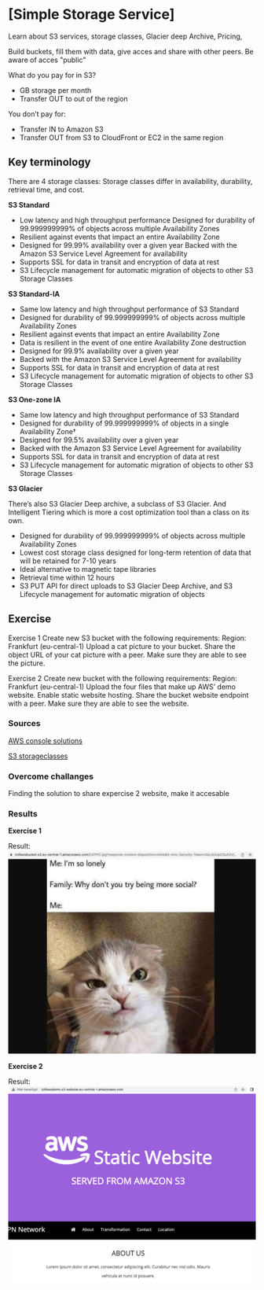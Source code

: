 # [Simple Storage Service]

Learn about S3 services, storage classes, Glacier deep Archive, Pricing, 

Build buckets, fill them with data, give acces and share with other peers. Be aware of acces "public" 

What do you pay for in S3?
- GB storage per month
- Transfer OUT to out of the region

You don’t pay for:
- Transfer IN to Amazon S3
- Transfer OUT from S3 to CloudFront or EC2 in the same region

## Key terminology

There are 4 storage classes:
Storage classes differ in availability, durability, retrieval time, and cost.

**S3 Standard**
- Low latency and high throughput performance
Designed for durability of 99.999999999% of objects across multiple Availability Zones
- Resilient against events that impact an entire Availability Zone
- Designed for 99.99% availability over a given year
Backed with the Amazon S3 Service Level Agreement for availability
- Supports SSL for data in transit and encryption of data at rest
- S3 Lifecycle management for automatic migration of objects to other S3 Storage Classes  

**S3 Standard-IA**

- Same low latency and high throughput performance of S3 Standard
- Designed for durability of 99.999999999% of objects across multiple Availability Zones
- Resilient against events that impact an entire Availability Zone
- Data is resilient in the event of one entire Availability Zone destruction
- Designed for 99.9% availability over a given year
- Backed with the Amazon S3 Service Level Agreement for availability
- Supports SSL for data in transit and encryption of data at rest
- S3 Lifecycle management for automatic migration of objects to other S3 Storage Classes

**S3 One-zone IA**

- Same low latency and high throughput performance of S3 Standard
- Designed for durability of 99.999999999% of objects in a single Availability Zone†
- Designed for 99.5% availability over a given year
- Backed with the Amazon S3 Service Level Agreement for availability
- Supports SSL for data in transit and encryption of data at rest
- S3 Lifecycle management for automatic migration of objects to other S3 Storage Classes

**S3 Glacier**

There’s also S3 Glacier Deep archive, a subclass of S3 Glacier. And Intelligent Tiering which is more a cost optimization tool than a class on its own.

- Designed for durability of 99.999999999% of objects across multiple Availability Zones
- Lowest cost storage class designed for long-term retention of data that will be retained for 7-10 years
- Ideal alternative to magnetic tape libraries
- Retrieval time within 12 hours
- S3 PUT API for direct uploads to S3 Glacier Deep Archive, and S3 Lifecycle management for automatic migration of objects


## Exercise
Exercise 1
Create new S3 bucket with the following requirements:
Region: Frankfurt (eu-central-1)
Upload a cat picture to your bucket.
Share the object URL of your cat picture with a peer. Make sure they are able to see the picture.

Exercise 2
Create new bucket with the following requirements:
Region: Frankfurt (eu-central-1)
Upload the four files that make up AWS’ demo website.
Enable static website hosting.
Share the bucket website endpoint with a peer. Make sure they are able to see the website.


### Sources
[AWS console solutions](https://eu-central-1.console.aws.amazon.com/console/home?region=eu-central-1#)

[S3 storageclasses](https://aws.amazon.com/s3/storage-classes/)

### Overcome challanges
Finding the solution to share expercise 2 website,  make it accesable
### Results

**Exercise 1**

Result:
![catpic](../00_includes/catpic.png)

**Exercise 2**
 
Result: 
![s3website](../00_includes/Websites3.png)
